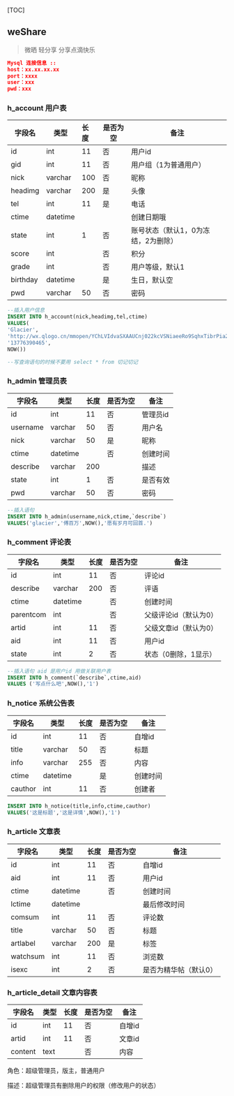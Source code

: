 [TOC]

## weShare 

> 微晒 轻分享 分享点滴快乐



```json
Mysql 连接信息 ::
host：xx.xx.xx.xx
port：xxxx
user：xxx
pwd：xxx
```

### h_account 用户表

| 字段名      | 类型       | 长度   | 是否为空 | 备注                  |
| -------- | -------- | :--- | ---- | ------------------- |
| id       | int      | 11   | 否    | 用户id                |
| gid      | int      | 11   | 否    | 用户组（1为普通用户）         |
| nick     | varchar  | 100  | 否    | 昵称                  |
| headimg  | varchar  | 200  | 是    | 头像                  |
| tel      | int      | 11   | 是    | 电话                  |
| ctime    | datetime |      |      | 创建日期哦               |
| state    | int      | 1    | 否    | 账号状态（默认1，0为冻结，2为删除） |
| score    | int      |      | 否    | 积分                  |
| grade    | int      |      | 否    | 用户等级，默认1            |
| birthday | datetime |      | 是    | 生日，默认空              |
| pwd      | varchar  | 50   | 否    | 密码                  |

```sql
--插入用户信息
INSERT INTO h_account(nick,headimg,tel,ctime)
VALUES(
'Glacier',
'http://wx.qlogo.cn/mmopen/YChLVIdvaSXAAUCnj022kcVSNiaeeRo9SqhxTibrPia2pB8HFmlDq9wjRvPeOjUL6mxeyVTE0S9DIV00JwFSrntHHVwtJcO414H/0',
'13776390465',
NOW())

--写查询语句的时候不要用 select * from 切记切记
```

### h_admin 管理员表

| 字段名      | 类型       | 长度   | 是否为空 | 备注    |
| -------- | -------- | ---- | ---- | ----- |
| id       | int      | 11   | 否    | 管理员id |
| username | varchar  | 50   | 否    | 用户名   |
| nick     | varchar  | 50   | 是    | 昵称    |
| ctime    | datetime |      | 否    | 创建时间  |
| describe | varchar  | 200  |      | 描述    |
| state    | int      | 1    | 否    | 是否有效  |
| pwd      | varchar  | 50   | 否    | 密码    |

```sql
--插入语句
INSERT INTO h_admin(username,nick,ctime,`describe`)
VALUES('glacier','傅百万',NOW(),'愿有岁月可回首.')
```

### h_comment 评论表

| 字段名       | 类型       | 长度   | 是否为空 | 备注           |
| --------- | -------- | ---- | ---- | ------------ |
| id        | int      | 11   | 否    | 评论id         |
| describe  | varchar  | 200  | 否    | 评语           |
| ctime     | datetime |      | 否    | 创建时间         |
| parentcom | int      |      | 否    | 父级评论id（默认为0） |
| artid     | int      | 11   | 否    | 父级文章id（默认为0） |
| aid       | int      | 11   | 否    | 用户id         |
| state     | int      | 2    | 否    | 状态（0删除，1显示）  |

```sql
--插入语句 aid 是用户id 用做关联用户表
INSERT INTO h_comment(`describe`,ctime,aid)
VALUES ('写点什么吧',NOW(),'1')
```

### h_notice 系统公告表

| 字段名     | 类型       | 长度   | 是否为空 | 备注   |
| ------- | -------- | ---- | ---- | ---- |
| id      | int      | 11   | 否    | 自增id |
| title   | varchar  | 50   | 否    | 标题   |
| info    | varchar  | 255  | 否    | 内容   |
| ctime   | datetime |      | 是    | 创建时间 |
| cauthor | int      | 11   | 否    | 创建者  |

```sql
INSERT INTO h_notice(title,info,ctime,cauthor)
VALUES('这是标题','这是详情',NOW(),'1')
```

### h_article 文章表

| 字段名      | 类型       | 长度   | 是否为空 | 备注          |
| -------- | -------- | ---- | ---- | ----------- |
| id       | int      | 11   | 否    | 自增id        |
| aid      | int      | 11   | 否    | 用户id        |
| ctime    | datetime |      | 否    | 创建时间        |
| lctime   | datetime |      |      | 最后修改时间      |
| comsum   | int      | 11   | 否    | 评论数         |
| title    | varchar  | 50   | 否    | 标题          |
| artlabel | varchar  | 200  | 是    | 标签          |
| watchsum | int      | 11   | 否    | 浏览数         |
| isexc    | int      | 2    | 否    | 是否为精华帖（默认0） |

### h_article_detail 文章内容表

| 字段名     | 类型   | 长度   | 是否为空 | 备注   |
| ------- | ---- | ---- | ---- | ---- |
| id      | int  | 11   | 否    | 自增id |
| artid   | int  | 11   | 否    | 文章id |
| content | text |      | 否    | 内容   |



角色：超级管理员，版主，普通用户

描述：超级管理员有删除用户的权限（修改用户的状态）
